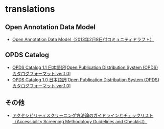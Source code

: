 # translations

## Open Annotation Data Model

- [Open Annotation Data Model（2013年2月8日付コミュニティドラフト）](https://kzakza.github.io/trl/open-annotation/cd/core/20130208/index.html)


## OPDS Catalog

- [OPDS Catalog 1.1 日本語訳[Open Publication Distribution System (OPDS) カタログフォーマット ver.1.0]](https://kzakza.github.io/trl/opds/opds1_1_jpn.html)
- [OPDS Catalog 1.0 日本語訳[Open Publication Distribution System (OPDS) カタログフォーマット ver.1.0]](https://kzakza.github.io/trl/opds/opds1_0_jpn.html)

## その他

- [アクセシビリティスクリーニング方法論のガイドラインとチェックリスト（Accessibility Screening Methodology Guidelines and Checklist）](https://kzakza.github.io/trl/a11y/a11y_smgc/accessibility-screening-methodology-guidelines-and-checklist.html)
